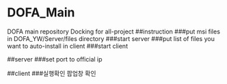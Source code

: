 # DOFA_Main
DOFA main repository
Docking for all-project
##instruction
###put msi files in DOFA_YW/Server/files directory
###start server
###put list of files you want to auto-install in client
###start client

##server
###set port to official ip

##client 
###실행확인 팝업창 확인